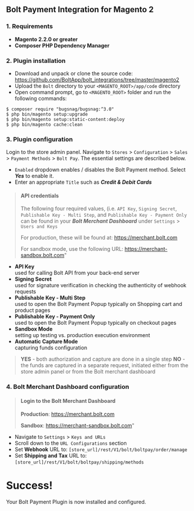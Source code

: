 ## Bolt Payment Integration for Magento 2

### 1. Requirements

+ **Magento 2.2.0 or greater**
+ **Composer PHP Dependency Manager**

### 2. Plugin installation

+ Download and unpack or clone the source code: https://github.com/BoltApp/bolt_integrations/tree/master/magento2
+ Upload the `Bolt` directory to your `<MAGENTO_ROOT>/app/code` directory
+ Open command prompt, go to `<MAGENTO_ROOT>` folder and run the following
commands:

```
$ composer require "bugsnag/bugsnag:^3.0"
$ php bin/magento setup:upgrade
$ php bin/magento setup:static-content:deploy
$ php bin/magento cache:clean
```

### 3. Plugin configuration

Login to the store admin panel.
Navigate to `Stores` > `Configuration` > `Sales` > `Payment Methods` > `Bolt Pay`.
The essential settings are described below.

+ `Enabled` dropdown enables / disables the Bolt Payment method.
Select ***Yes*** to enable it.
+ Enter an appropriate `Title` such as ***Credit & Debit Cards***

> #### API credentials
> The following four required values, (i.e. `API Key`, `Signing Secret`, `Publishable Key - Multi Step`, and `Publishable Key - Payment Only` can be found in your ***Bolt Merchant Dashboard***  under `Settings` > `Users and Keys`
>
> For production, these will be found at:
> https://merchant.bolt.com
>
> For sandbox mode, use the following URL:
> https://merchant-sandbox.bolt.com"


+ **API Key**  
used for calling Bolt API from your back-end server
+ **Signing Secret**  
used for signature verification in checking the authenticity of webhook requests
+ **Publishable Key - Multi Step**  
used to open the Bolt Payment Popup typically on Shopping cart and product pages
+ **Publishable Key - Payment Only**  
used to open the Bolt Payment Popup typically on checkout pages
+ **Sandbox Mode**  
setting up testing vs. production execution environment
+ **Automatic Capture Mode**  
capturing funds configuration
> **YES** - both authorization and capture are done in a single step
> **NO** - the funds are captured in a separate request, initiated either from the store admin panel or from the Bolt merchant dashboard

### 4. Bolt Merchant Dashboard configuration
> #### Login to the Bolt Merchant Dashboard
> **Production**: https://merchant.bolt.com
>
> **Sandbox**: https://merchant-sandbox.bolt.com"

+ Navigate to `Settings` > `Keys and URLs`
+ Scroll down to the `URL Configurations` section
+ Set **Webhook** URL to: `[store_url]/rest/V1/bolt/boltpay/order/manage`  
+ Set **Shipping and Tax** URL to: `[store_url]/rest/V1/bolt/boltpay/shipping/methods`  

# Success!  
Your Bolt Payment Plugin is now installed and configured.
